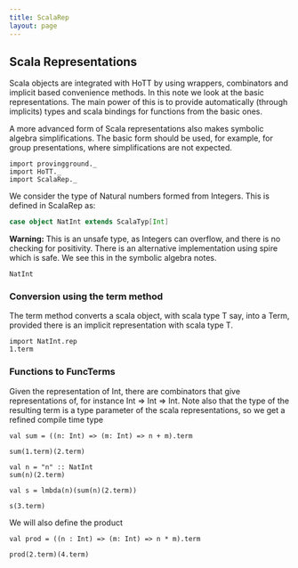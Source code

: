 ```yaml
---
title: ScalaRep
layout: page
---
```

## Scala Representations

Scala objects are integrated with HoTT by using wrappers, combinators and implicit based convenience methods. In this note we look at the basic representations. The main power of this is to provide automatically (through implicits) types and scala bindings for functions from the basic ones.

A more advanced form of Scala representations also makes symbolic algebra simplifications. The basic form should be used, for example, for group presentations, where simplifications are not expected.





```tut
import provingground._
import HoTT._
import ScalaRep._
```

We consider the type of Natural numbers formed from Integers. This is defined in ScalaRep as:

```scala
case object NatInt extends ScalaTyp[Int]
```

**Warning:** This is an unsafe type, as Integers can overflow, and there is no checking for positivity.
There is an alternative implementation using spire which is safe. We see this in the symbolic algebra notes.


```tut
NatInt
```

### Conversion using the term method

The term method converts a scala object, with scala type T say, into a Term, provided there is an implicit representation with scala type T.


```tut
import NatInt.rep
1.term
```

### Functions to FuncTerms

Given the representation of Int, there are combinators that give representations of, for instance Int => Int => Int. Note also that the type of the resulting term is a type parameter of the scala representations, so we get a refined compile time type


```tut
val sum = ((n: Int) => (m: Int) => n + m).term
```


```tut
sum(1.term)(2.term)
```


```tut
val n = "n" :: NatInt
sum(n)(2.term)
```


```tut
val s = lmbda(n)(sum(n)(2.term))
```


```tut
s(3.term)
```

We will also define the product


```tut
val prod = ((n : Int) => (m: Int) => n * m).term
```


```tut
prod(2.term)(4.term)
```

